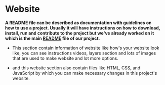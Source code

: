 # Website
**A README file can be described as documentation with guidelines on how to use a project. 
Usually it will have instructions on how to download, install, run and contribute to the project but we've already worked on it which is the main [README](https://github.com/SaptarshiSarkar12/Drifty/blob/master/README.md) file of our project.**

- This section contain information of website like how's your website look like, you can see instructions videos, 
layers section and lots of images that are used to make website and lot more options.

- and this website section also contain files like HTML, CSS, and JavaScript by which you can make necessary changes in this project's website.

